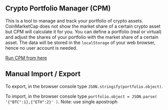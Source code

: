 ## Crypto Portfolio Manager (CPM)
This is a tool to manage and track your portfolio of crypto assets. CoinMarketCap does not show the market share of a certain crypto asset but CPM will calculate it for you. You can define a portfolio (real or virtual) and adjust the shares of your portfolio with the market share of a certain asset. The data will be stored in the `localStorage` of your web browser, hence no user account is needed.

[Run CPM from here](https://samhess.github.io/crypto-portfolio-manager/cpm.html)

## Manual Import / Export
To export, in the browser console type `JSON.stringify(portfolio.object)`.

To import, in the browser console type `portfolio.object = JSON.parse( '{"BTC":1},{"ETH":2}' )`. Note: use single apostroph
